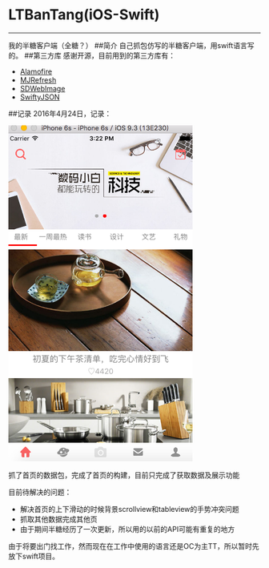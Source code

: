 # LTBanTang(iOS-Swift)
---
我的半糖客户端（全糖？）
##简介
自己抓包仿写的半糖客户端，用swift语言写的。
##第三方库
感谢开源，目前用到的第三方库有：

- [Alamofire](https://github.com/Alamofire/Alamofire)
- [MJRefresh](https://github.com/CoderMJLee/MJRefresh)
- [SDWebImage](https://github.com/rs/SDWebImage)
- [SwiftyJSON](https://github.com/SwiftyJSON/SwiftyJSON)

##记录
2016年4月24日，记录：

![](https://github.com/LiuTing0403/LTBanTang/blob/master/screenshots/%E5%B1%8F%E5%B9%95%E5%BF%AB%E7%85%A7%202016-04-24%20%E4%B8%8B%E5%8D%883.22.14.png)

抓了首页的数据包，完成了首页的构建，目前只完成了获取数据及展示功能

目前待解决的问题：

- 解决首页的上下滑动的时候背景scrollview和tableview的手势冲突问题
- 抓取其他数据完成其他页
- 由于期间半糖经历了一次更新，所以用的以前的API可能有重复的地方

由于将要出门找工作，然而现在在工作中使用的语言还是OC为主TT，所以暂时先放下swift项目。




